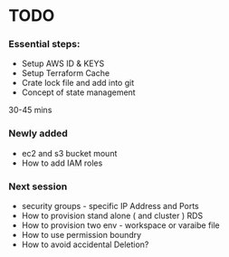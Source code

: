 # TODO 

### Essential steps:
* Setup AWS ID & KEYS
* Setup Terraform Cache 
* Crate lock file and add into git
* Concept of state management

30-45 mins

### Newly added 
* ec2 and s3 bucket mount 
* How to add IAM roles


### Next session 
* security groups - specific IP Address and Ports
* How to provision stand alone ( and cluster ) RDS
* How to provision two env - workspace or varaibe file
* How to use permission boundry
* How to avoid accidental Deletion?

